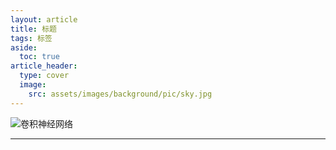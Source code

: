 ```yaml
---
layout: article
title: 标题
tags: 标签
aside:
  toc: true
article_header:
  type: cover
  image:
    src: assets/images/background/pic/sky.jpg
---
```


![卷积神经网络](../../assets/xmind/xmind_outputs/deep_learning/卷积神经网络.png)


---
